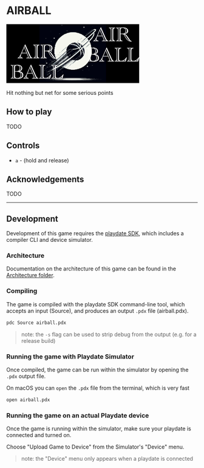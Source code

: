 # AIRBALL

![Game splash screen](/Source/Images/card.png "Game splash screen")

Hit nothing but net for some serious points

## How to play

TODO

## Controls

- `a` - (hold and release)

## Acknowledgements

TODO

---

## Development

Development of this game requires the [playdate SDK](https://play.date/dev/), which includes a compiler CLI and device simulator.

### Architecture

Documentation on the architecture of this game can be found in the [Architecture folder](./Architecture/).

### Compiling

The game is compiled with the playdate SDK command-line tool, which accepts an input (Source), and produces an output `.pdx` file (airball.pdx).

```bash
pdc Source airball.pdx
```

> note: the `-s` flag can be used to strip debug from the output (e.g. for a release build)

### Running the game with Playdate Simulator

Once compiled, the game can be run within the simulator by opening the `.pdx` output file.

On macOS you can `open` the `.pdx` file from the terminal, which is very fast

```bash
open airball.pdx
```

### Running the game on an actual Playdate device

Once the game is running within the simulator, make sure your playdate is connected and turned on.

Choose "Upload Game to Device" from the Simulator's "Device" menu.

> note: the "Device" menu only appears when a playdate is connected
